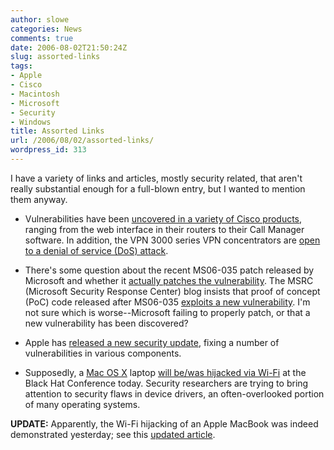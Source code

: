```yaml
---
author: slowe
categories: News
comments: true
date: 2006-08-02T21:50:24Z
slug: assorted-links
tags:
- Apple
- Cisco
- Macintosh
- Microsoft
- Security
- Windows
title: Assorted Links
url: /2006/08/02/assorted-links/
wordpress_id: 313
---
```


I have a variety of links and articles, mostly security related, that aren't really substantial enough for a full-blown entry, but I wanted to mention them anyway.

* Vulnerabilities have been [uncovered in a variety of Cisco products](http://www.darkreading.com/document.asp?doc_id=99086&f_src=darkreading_section_318), ranging from the web interface in their routers to their Call Manager software. In addition, the VPN 3000 series VPN concentrators are [open to a denial of service (DoS) attack](http://www.darkreading.com/document.asp?doc_id=99959&f_src=darkreading_section_318).

* There's some question about the recent MS06-035 patch released by Microsoft and whether it [actually patches the vulnerability](http://www.eweek.com/article2/0,1759,1996667,00.asp). The MSRC (Microsoft Security Response Center) blog insists that proof of concept (PoC) code released after MS06-035 [exploits a new vulnerability](http://blogs.technet.com/msrc/archive/2006/07/28/443837.aspx). I'm not sure which is worse--Microsoft failing to properly patch, or that a new vulnerability has been discovered?

* Apple has [released a new security update](http://docs.info.apple.com/article.html?artnum=304063), fixing a number of vulnerabilities in various components.

* Supposedly, a [Mac OS X](http://www.apple.com/macosx/) laptop [will be/was hijacked via Wi-Fi](http://blog.washingtonpost.com/securityfix/2006/08/hijacking_a_macbook_in_60_seco_1.html) at the Black Hat Conference today. Security researchers are trying to bring attention to security flaws in device drivers, an often-overlooked portion of many operating systems.

**UPDATE:** Apparently, the Wi-Fi hijacking of an Apple MacBook was indeed demonstrated yesterday; see this [updated article](http://blog.washingtonpost.com/securityfix/2006/08/hijacking_a_macbook_in_60_seco.html).
